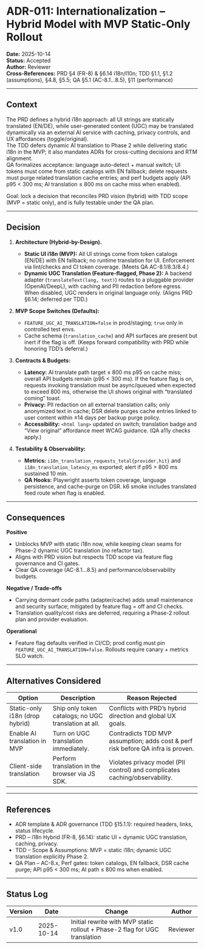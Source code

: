 # ADR-011: Internationalization – Hybrid Model with MVP Static-Only Rollout

**Date:** 2025-10-14  
**Status:** Accepted  
**Author:** Reviewer  
**Cross-References:** PRD §4 (FR-8) & §6.14 i18n/l10n; TDD §1.1, §1.2 (assumptions), §4.8, §5.5; QA §5.1 (AC-8.1…8.5), §11 (performance)

---

## Context
The PRD defines a hybrid i18n approach: all UI strings are statically translated (EN/DE), while user-generated content (UGC) may be translated dynamically via an external AI service with caching, privacy controls, and UX affordances (toggle/original).  
The TDD defers dynamic AI translation to Phase 2 while delivering static i18n in the MVP; it also mandates ADRs for cross-cutting decisions and RTM alignment.  
QA formalizes acceptance: language auto-detect + manual switch; UI tokens must come from static catalogs with EN fallback; delete requests must purge related translation cache entries; and perf budgets apply (API p95 < 300 ms; AI translation ≤ 800 ms on cache miss when enabled).

Goal: lock a decision that reconciles PRD vision (hybrid) with TDD scope (MVP = static only), and is fully testable under the QA plan.

---

## Decision
1. **Architecture (Hybrid-by-Design).**  
   - **Static UI i18n (MVP):** All UI strings come from token catalogs (EN/DE) with EN fallback; no runtime translation for UI. Enforcement via lint/checks and CI token coverage. (Meets QA AC-8.1/8.3/8.4.)  
   - **Dynamic UGC Translation (Feature-flagged, Phase 2):** A backend adapter (`translateText(lang, text)`) routes to a pluggable provider (OpenAI/DeepL), with caching and PII redaction before egress. When disabled, UGC renders in original language only. (Aligns PRD §6.14; deferred per TDD.)

2. **MVP Scope Switches (Defaults):**  
   - `FEATURE_UGC_AI_TRANSLATION=false` in prod/staging; `true` only in controlled test envs.  
   - Cache schema (`translation_cache`) and API surfaces are present but inert if the flag is off. (Keeps forward compatibility with PRD while honoring TDD’s deferral.)

3. **Contracts & Budgets:**  
   - **Latency:** AI translate path target ≤ 800 ms p95 on cache miss; overall API budgets remain (p95 < 300 ms). If the feature flag is on, requests invoking translation must be async/queued when expected to exceed 800 ms, otherwise the UI shows original with “translated coming” toast.  
   - **Privacy:** PII redaction on all external translation calls; only anonymized text in cache; DSR delete purges cache entries linked to user content within ≤14 days per backup purge policy.  
   - **Accessibility:** `<html lang>` updated on switch; translation badge and “View original” affordance meet WCAG guidance. (QA a11y checks apply.)

4. **Testability & Observability:**  
   - **Metrics:** `i18n_translation_requests_total{provider,hit}` and `i18n_translation_latency_ms` exported; alert if p95 > 800 ms sustained 10 min.  
   - **QA Hooks:** Playwright asserts token coverage, language persistence, and cache-purge on DSR. k6 smoke includes translated feed route when flag is enabled.

---

## Consequences
**Positive**
- Unblocks MVP with static i18n now, while keeping clean seams for Phase-2 dynamic UGC translation (no refactor tax).  
- Aligns with PRD vision but respects TDD scope via feature flag governance and CI gates.  
- Clear QA coverage (AC-8.1…8.5) and performance/observability budgets.

**Negative / Trade-offs**
- Carrying dormant code paths (adapter/cache) adds small maintenance and security surface; mitigated by feature flag = off and CI checks.  
- Translation quality/cost risks are deferred, requiring a Phase-2 rollout plan and provider evaluation.

**Operational**
- Feature flag defaults verified in CI/CD; prod config must pin `FEATURE_UGC_AI_TRANSLATION=false`. Rollouts require canary + metrics SLO watch.

---

## Alternatives Considered
| Option | Description | Reason Rejected |
|---|---|---|
| Static-only i18n (drop hybrid) | Ship only token catalogs; no UGC translation at all. | Conflicts with PRD’s hybrid direction and global UX goals. |
| Enable AI translation in MVP | Turn on UGC translation immediately. | Contradicts TDD MVP assumption; adds cost & perf risk before QA infra is proven. |
| Client-side translation | Perform translation in the browser via JS SDK. | Violates privacy model (PII control) and complicates caching/observability. |

---

## References
- ADR template & ADR governance (TDD §15.1.1): required headers, links, status lifecycle.  
- PRD – i18n Hybrid (FR-8, §6.14): static UI + dynamic UGC translation, caching, privacy.  
- TDD – Scope & Assumptions: MVP = static i18n; dynamic UGC translation explicitly Phase 2.  
- QA Plan – AC-8.x, Perf gates: token catalogs, EN fallback, DSR cache purge; API p95 < 300 ms; AI path ≤ 800 ms when enabled.

---

## Status Log
| Version | Date | Change | Author |
|---|---|---|---|
| v1.0 | 2025-10-14 | Initial rewrite with MVP static rollout + Phase-2 flag for UGC translation | Reviewer |

